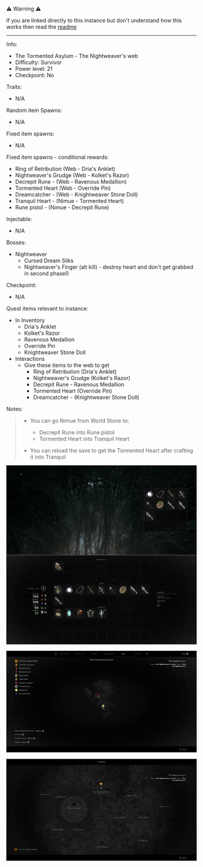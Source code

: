 ⚠️ Warning ⚠️

If you are linked directly to this instance but don't understand how this works then read the [readme](https://github.com/razeedazee/remnant2-instances/blob/main/README.md)

<hr>

Info:

- The Tormented Asylum - The Nightweaver's web
- Difficulty: Survivor
- Power level: 21
- Checkpoint: No

Traits:

- N/A

Random item Spawns:

- N/A

Fixed item spawns:

- N/A

Fixed item spawns - conditional rewards:

- Ring of Retribution (Web - Dria's Anklet)
- Nightweaver's Grudge (Web - Kolket's Razor)
- Decrepit Rune - (Web - Ravenous Medallion)
- Tormented Heart (Web - Override Pin)
- Dreamcatcher - (Web - Knightweaver Stone Doll)
- Tranquil Heart - (Nimue - Tormented Heart)
- Rune pistol - (Nimue - Decrepit Rune)

Injectable:

- N/A

Bosses:

- Nightweaver
  - Cursed Dream Silks
  - Nightweaver's Finger (alt kill) - destroy heart and don't get grabbed in second phase0

Checkpoint:

- N/A

Quest items relevant to instance:

- In Inventory
  - Dria's Anklet
  - Kolket's Razor
  - Ravenous Medallion
  - Override Pin
  - Knightweaver Stone Doll
- Interactions
  - Give these items to the web to get
    - Ring of Retribution (Dria's Anklet)
    - Nightweaver's Grudge (Kolket's Razor)
    - Decrepit Rune - Ravenous Medallion
    - Tormented Heart (Override Pin)
    - Dreamcatcher - (Knightweaver Stone Doll)

Notes:

> - You can go Nimue from World Stone to:
>
>   - Decrepit Rune into Rune pistol
>   - Tormented Heart into Tranquil Heart
>
> - You can reload the save to get the Tormented Heart after crafting it into Tranquil

![](info/info.png)

![](info/mini-map.png)

![](info/travel-map.png)
